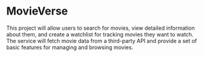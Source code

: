 # MovieVerse
This project will allow users to search for movies, view detailed information about them, and create a watchlist for tracking movies they want to watch. The service will fetch movie data from a third-party API and provide a set of basic features for managing and browsing movies.
